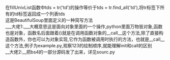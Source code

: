 在fillUnivList函数中tds = tr('td')的操作等价于tds = tr.find_all('td'),将tr标签下所有的td标签返回成一个列表tds    
这是BeautifulSoup里面定义的一种简写方法  
___大佬1:___大概意思这是面向对象里面的一个操作,python里面万物皆对象,函数也是对象，函数名后面跟着()就是在调用函数对象的\_\_call\_\_这个方法,除了直接构造函数外，你也可以为对象实现,它作为函数被调用时执行的方法，也就是\_\_call\_\_这个方法,例子为example.py,观察123的绘制顺序,就能理解init和call的区别  
__大佬2:__把bs4的一部分源码发了出来，详见sourc.py  
